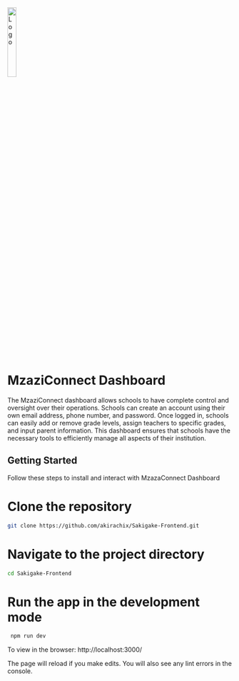 
<img alt="Logo" align="center" src="https://res.cloudinary.com/dtu8pkzkp/image/upload/v1693517211/one_ov7azy.svg" width="20%"/>


# MzaziConnect Dashboard
The MzaziConnect dashboard allows schools to have complete control and oversight over their operations. Schools can create an account using their own email address, phone number, and password. Once logged in, schools can easily add or remove grade levels, assign teachers to specific grades, and input parent information. This dashboard ensures that schools have the necessary tools to efficiently manage all aspects of their institution.


## Getting Started
Follow these steps to install and interact with MzazaConnect Dashboard

# Clone the repository
``` sh 
git clone https://github.com/akirachix/Sakigake-Frontend.git
```

# Navigate to the project directory
``` sh 
cd Sakigake-Frontend
```

# Run the app in the development mode
``` sh
 npm run dev
 ```

To view in the browser: http://localhost:3000/

The page will reload if you make edits.
You will also see any lint errors in the console.
